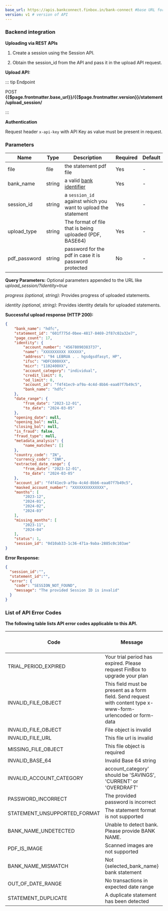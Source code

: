 ```yaml
---
base_url: https://apis.bankconnect.finbox.in/bank-connect #base URL for the API
version: v1 # version of API
---
```



### Backend integration

**Uploading via REST APIs**

1.  Create a session using the Session API.

2.  Obtain the session_id from the API and pass it in the upload API request.


**Upload API:**

::: tip Endpoint

POST **{{$page.frontmatter.base_url}}/{{$page.frontmatter.version}}/statement/upload_session/**

:::

**Authentication**

Request header `x-api-key` with API Key as value must be present in request.

### Parameters
| Name | Type | Description | Required  | Default |
| - | - | - | - | - |
| file | file  | the statement pdf file | Yes | - |
| bank_name | string | a valid [bank identifier](/session-flow/appendix.html#bank-identifiers) | Yes | - |
| session_id | string | a `session_id` against which you want to upload the statement | Yes | - |
| upload_type | string | The format of file that is being uploaded (PDF, BASE64) | Yes | - |
| pdf_password | string | password for the pdf in case it is password protected | No | - |


**Query Parameters:** Optional parameters appended to the URL like
_upload_session/?identity=true_

_progress (optional, string):_ Provides progress of uploaded statements.

_identity (optional, string):_ Provides identity details for uploaded
statements.


**Successful upload response (HTTP 200):**

```json
{
    "bank_name": "hdfc",
    "statement_id": "601f775d-0bee-4817-8469-2f87c02a32e7",
    "page_count": 17,
    "identity": {
        "account_number": "45678090383737",
        "name": "XXXXXXXXXX XXXXXX",
        "address": "94 LEBRUA . . hgsdgsdfasyt, HP",
        "ifsc": "HDFC000XXX",
        "micr": "1102400XX",
        "account_category": "individual",
        "credit_limit": 0,
        "od_limit": 0,
        "account_id": "f4f41ec9-af9a-4c4d-8bb6-eaa07f7b49c5",
        "bank_name": "hdfc"
    },
    "date_range": {
        "from_date": "2023-12-01",
        "to_date": "2024-03-05"
    },
    "opening_date": null,
    "opening_bal": null,
    "closing_bal": null,
    "is_fraud": false,
    "fraud_type": null,
    "metadata_analysis": {
        "name_matches": []
    },
    "country_code": "IN",
    "currency_code": "INR",
    "extracted_date_range": {
        "from_date": "2023-12-01",
        "to_date": "2024-03-05"
    },
    "account_id": "f4f41ec9-af9a-4c4d-8bb6-eaa07f7b49c5",
    "masked_account_number": "XXXXXXXXXXXXXX",
    "months": [
        "2023-12",
        "2024-01",
        "2024-02",
        "2024-03"
    ],
    "missing_months": [
        "2023-11",
        "2024-04"
    ],
    "status": 1,
    "session_id": "0d10ab33-1c36-471a-9aba-2885c0c103ae"
}
```

**Error Response:**

```json
{
  "session_id":"",
  "statement_id":"",
  "error": {
    "code": "SESSION_NOT_FOUND",
    "message": "The provided Session ID is invalid"
  }
}

```

### List of API Error Codes

**The following table lists API error codes applicable to this API.**

|Code|Message|HTTP status code|
|-------|---------------------------------------------------------------------|--------------------------------------|
|TRIAL_PERIOD_EXPIRED|Your trial period has expired. Please request FinBox to upgrade your plan|402|
|INVALID_FILE_OBJECT|This field must be present as a form field. Send request with content type x-www-form-urlencoded or form-data|400|
|INVALID_FILE_OBJECT|File object is invalid|400|
|INVALID_FILE_URL|This file url is invalid|400|
|MISSING_FILE_OBJECT|This file object is required|400|
|INVALID_BASE_64|Invalid Base 64 string|400|
|INVALID_ACCOUNT_CATEGORY|account_category' should be 'SAVINGS', 'CURRENT' or 'OVERDRAFT'|400|
|PASSWORD_INCORRECT|The provided password is incorrect|400|
|STATEMENT_UNSUPPORTED_FORMAT|The statement format is not supported|400|
|BANK_NAME_UNDETECTED|Unable to detect bank. Please provide BANK NAME.|400|
|PDF_IS_IMAGE|Scanned images are not supported|400|
|BANK_NAME_MISMATCH|Not {selected_bank_name} bank statement|400|
|OUT_OF_DATE_RANGE|No transactions in expected date range|400|
|STATEMENT_DUPLICATE|A duplicate statement has been detected|400|

